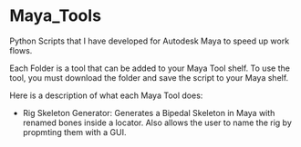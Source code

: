 # Maya_Tools
Python Scripts that I have developed for Autodesk Maya to speed up work flows. 

Each Folder is a tool that can be added to your Maya Tool shelf. To use the tool, you must download the folder and save the script to your Maya shelf. 

Here is a description of what each Maya Tool does:

- Rig Skeleton Generator: Generates a Bipedal Skeleton in Maya with renamed bones inside a locator. Also allows the user to name the rig by propmting them with a GUI. 
